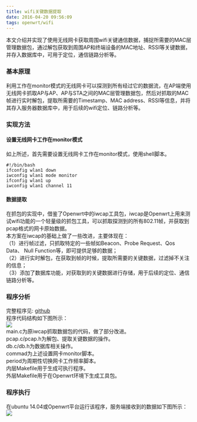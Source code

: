 ```yaml
---
title: wifi关键数据提取
date: 2016-04-20 09:56:09
tags: openwrt/wifi
---
```


本文介绍并实现了使用无线网卡获取周围wifi关键通信数据，捕捉所需要的MAC层管理数据包，通过解包获取到周围AP和终端设备的MAC地址、RSSI等关键数据，并存入数据库中，可用于定位，通信链路分析等。

<!--more-->

### 基本原理
利用工作在monitor模式的无线网卡可以探测到所有经过它的数据流，在AP端使用无线网卡抓取AP与AP、AP与STA之间的MAC层管理数据包，然后对抓取的MAC帧进行实时解包，提取所需要的Timestamp、MAC address、RSSI等信息，并将其存入服务器数据库中，用于后续的wifi定位、链路分析等。

### 实现方法
#### 设置无线网卡工作在monitor模式
如上所述，首先需要设置无线网卡工作在monitor模式，使用shell脚本。
	
	#!/bin/bash
	ifconfig wlan1 down
	iwconfig wlan1 mode monitor
	ifconfig wlan1 up
	iwconfig wlan1 channel 11

#### 数据提取		
在抓包的实现中，借鉴了Openwrt中的iwcap工具包，iwcap是Openwrt上用来测试wifi功能的一个轻量级的抓包工具，可以抓取探测到的所有802.11帧，并获取到pcap格式的网卡原始数据。	    
本方案在iwcap的基础上做了一些改进，主要体现在：     
（1）进行帧过滤，只抓取特定的一些帧如Beacon、Probe Request、Qos Data、 Null Function等，即可提供足够的数据；    
（2）进行实时解包，在获取到帧的时候，提取所需要的关键数据，过滤掉不关注的信息；    
（3）添加了数据库功能，对获取到的关键数据进行存储，用于后续的定位、通信链路分析等。       

### 程序分析
完整程序见: [github](https://github.com/jiongdu/WiFi-Location)  
程序代码结构如下图所示：    
![](http://i.imgur.com/P3IuW9R.png)   
main.c为原iwcap抓取数据包的代码，做了部分改进。   
pcap.c/pcap.h为解包、提取关键数据的操作。     
db.c/db.h为数据库相关操作。     
commad为上述设置网卡monitor脚本。    
period为周期性切换网卡工作频率脚本。   
内层Makefile用于生成可执行程序。             
外层Makefile用于在Openwrt环境下生成工具包。      
 
### 程序执行
在ubuntu 14.04或Openwrt平台运行该程序，服务端接收到的数据如下图所示：       
![](http://i.imgur.com/LS5lcxZ.png)





